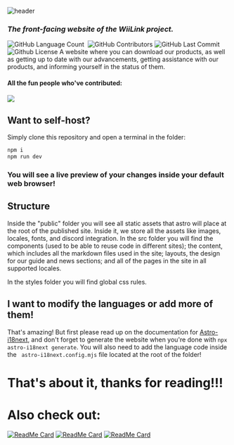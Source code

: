 ![header](https://capsule-render.vercel.app/api?type=waving&color=auto&height=200&section=header&text=wiilink24.com&fontSize=90&animation=fadeIn)
### _The front-facing website of the WiiLink project._
<img alt="GitHub Language Count" src="https://img.shields.io/github/languages/count/WiiLink24/web" /> <img alt="" src="https://img.shields.io/github/repo-size/WiiLink24/web" /> <img alt="GitHub Contributors" src="https://img.shields.io/github/contributors/WiiLink24/web" /> <img alt="GitHub Last Commit" src="https://img.shields.io/github/last-commit/WiiLink24/web" /> <img alt="Github License" src="https://img.shields.io/github/license/WiiLink24/web" />
A website where you can download our products, as well as getting up to date with our advancements, getting assistance with our products, and informing yourself in the status of them.
#### All the fun people who've contributed:
<a href = "https://github.com/WiiLink24/web/graphs/contributors">
  <img src = "https://contrib.rocks/image?repo=WiiLink24/web"/>
</a>

## Want to self-host?
Simply clone this repository and open a terminal in the folder:

```sh
npm i
npm run dev
```

### You will see a live preview of your changes inside your default web browser!

## Structure
Inside the "public" folder you will see all static assets that astro will place at the root of the published site.
Inside it, we store all the assets like images, locales, fonts, and discord integration.
In the src folder you will find the components (used to be able to reuse code in different sites); the content, which includes all the markdown files used in the site; layouts, the design for our guide and news sections; and all of the pages in the site in all supported locales.

In the styles folder you will find global css rules.

## I want to modify the languages or add more of them!
That's amazing! But first please read up on the documentation for [Astro-i18next](https://github.com/yassinedoghri/astro-i18next), and don't forget to generate the website when you're done with ``` npx astro-i18next generate ```.
You will also need to add the language code inside the ``` astro-i18next.config.mjs``` file located at the root of the folder!

# That's about it, thanks for reading!!!

# Also check out:
[![ReadMe Card](https://github-readme-stats.vercel.app/api/pin/?username=WiiLink24&repo=food-server)](https://github.com/WiiLink24/food-server)
[![ReadMe Card](https://github-readme-stats.vercel.app/api/pin/?username=WiiLink24&repo=room-server)](https://github.com/WiiLink24/room-server)
[![ReadMe Card](https://github-readme-stats.vercel.app/api/pin/?username=WiiLink24&repo=WiiLink24-Patcher)]([https://github.com/madushadhanushka/differ](https://github.com/WiiLink24/WiiLink24-Patcher))